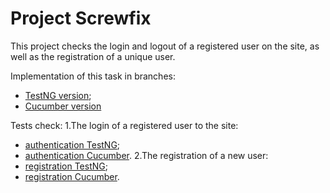 # Project Screwfix
This project checks the login and logout of a registered user on the site, as well as the registration of a unique user. 

Implementation of this task in branches:
* [TestNG version](https://github.com/KaterynaKoliieva/project1/tree/dev);
* [Cucumber version](https://github.com/KaterynaKoliieva/project1/tree/cucumber)

Tests check:
1.The login of a registered user to the site:
* [authentication TestNG](https://github.com/KaterynaKoliieva/project1/blob/dev/src/test/java/ScrewfixTests.java);
* [authentication Cucumber](https://github.com/KaterynaKoliieva/project1/blob/cucumber/src/main/resources/authentication.feature).
2.The registration of a new user:
* [registration TestNG](https://github.com/KaterynaKoliieva/project1/blob/dev/src/test/java/ScrewfixTests.java);
* [registration Cucumber](https://github.com/KaterynaKoliieva/project1/blob/cucumber/src/main/resources/registration.feature).
